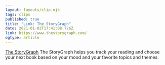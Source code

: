 ```yaml
---
layout: layouts/clip.njk 
tags: clips 
published: true 
title: "Link: The StoryGraph" 
date: 2021-01-02T17:41:08.726Z 
link: https://www.thestorygraph.com/ 
ogtype: article 
---
```

[The StoryGraph](https://www.thestorygraph.com/) 
The StoryGraph helps you track your reading and choose your next book based on your mood and your favorite topics and themes.